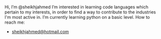 Hi, I’m @sheikhjahmed
I’m interested in learning code languages which pertain to my interests, in order to find a way to contribute to the industries I'm most active in.
I’m currently learning python on a basic level.
How to reach me:
 - sheikhjahmed@hotmail.com

<!---
sheikhjahmed/sheikhjahmed is a ✨ special ✨ repository because its `README.md` (this file) appears on your GitHub profile.
You can click the Preview link to take a look at your changes.
--->
